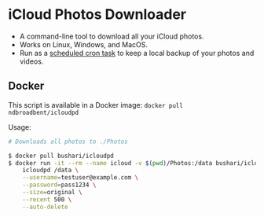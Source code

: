 
# iCloud Photos Downloader

* A command-line tool to download all your iCloud photos.
* Works on Linux, Windows, and MacOS.
* Run as a [scheduled cron task](#cron-task) to keep a local backup of your photos and videos.



## Docker

This script is available in a Docker image: `docker pull ndbroadbent/icloudpd`

Usage:

```bash
# Downloads all photos to ./Photos

$ docker pull bushari/icloudpd
$ docker run -it --rm --name icloud -v $(pwd)/Photos:/data bushari/icloudpd:latest \
    icloudpd /data \
    --username=testuser@example.com \
    --password=pass1234 \
    --size=original \
    --recent 500 \
    --auto-delete
```
